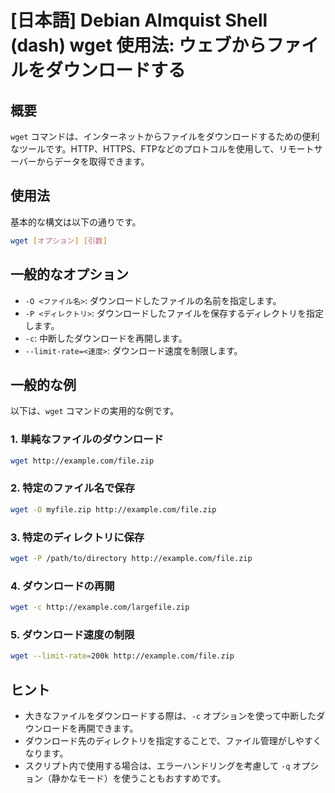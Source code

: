 # [日本語] Debian Almquist Shell (dash) wget 使用法: ウェブからファイルをダウンロードする

## 概要
`wget` コマンドは、インターネットからファイルをダウンロードするための便利なツールです。HTTP、HTTPS、FTPなどのプロトコルを使用して、リモートサーバーからデータを取得できます。

## 使用法
基本的な構文は以下の通りです。

```bash
wget [オプション] [引数]
```

## 一般的なオプション
- `-O <ファイル名>`: ダウンロードしたファイルの名前を指定します。
- `-P <ディレクトリ>`: ダウンロードしたファイルを保存するディレクトリを指定します。
- `-c`: 中断したダウンロードを再開します。
- `--limit-rate=<速度>`: ダウンロード速度を制限します。

## 一般的な例
以下は、`wget` コマンドの実用的な例です。

### 1. 単純なファイルのダウンロード
```bash
wget http://example.com/file.zip
```

### 2. 特定のファイル名で保存
```bash
wget -O myfile.zip http://example.com/file.zip
```

### 3. 特定のディレクトリに保存
```bash
wget -P /path/to/directory http://example.com/file.zip
```

### 4. ダウンロードの再開
```bash
wget -c http://example.com/largefile.zip
```

### 5. ダウンロード速度の制限
```bash
wget --limit-rate=200k http://example.com/file.zip
```

## ヒント
- 大きなファイルをダウンロードする際は、`-c` オプションを使って中断したダウンロードを再開できます。
- ダウンロード先のディレクトリを指定することで、ファイル管理がしやすくなります。
- スクリプト内で使用する場合は、エラーハンドリングを考慮して `-q` オプション（静かなモード）を使うこともおすすめです。